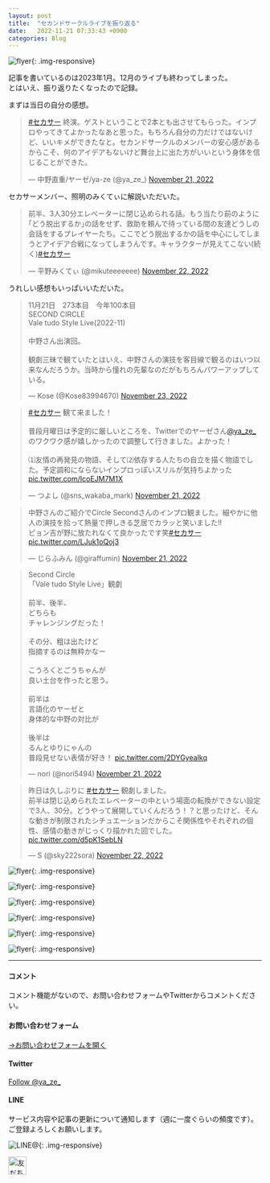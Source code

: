 ```yaml
---
layout: post
title:  "セカンドサークルライブを振り返る"
date:   2022-11-21 07:33:43 +0900
categories: Blog
---
```


![flyer]({{site.baseurl}}/img/20221121_01.jpg){: .img-responsive}

記事を書いているのは2023年1月。12月のライブも終わってしまった。  
とはいえ、振り返りたくなったので記録。

まずは当日の自分の感想。

<blockquote class="twitter-tweet"><p lang="ja" dir="ltr"><a href="https://twitter.com/hashtag/%E3%82%BB%E3%82%AB%E3%82%B5%E3%83%BC?src=hash&amp;ref_src=twsrc%5Etfw">#セカサー</a> 終演。ゲストということで2本とも出させてもらった。インプロやってきてよかったなあと思った。もちろん自分の力だけではないけど、いいキメができたなと。セカンドサークルのメンバーの安心感があるからこそ、何のアイデアもないけど舞台上に出た方がいいという身体を信じることができた。</p>&mdash; 中野直重/ヤーゼ/ya-ze (@ya_ze_) <a href="https://twitter.com/ya_ze_/status/1594695102441869317?ref_src=twsrc%5Etfw">November 21, 2022</a></blockquote> <script async src="https://platform.twitter.com/widgets.js" charset="utf-8"></script>


セカサーメンバー、照明のみくてぃに解説いただいた。



<blockquote class="twitter-tweet"><p lang="ja" dir="ltr">前半、3人30分エレベーターに閉じ込められる話。もう当たり前のように｢どう脱出するか｣の話をせず、救助を頼んで待っている間の友達どうしの会話をするプレイヤーたち。ここでどう脱出するかの話を中心にしてしまうとアイデア合戦になってしまうんです。キャラクターが見えてこない(続く)<a href="https://twitter.com/hashtag/%E3%82%BB%E3%82%AB%E3%82%B5%E3%83%BC?src=hash&amp;ref_src=twsrc%5Etfw">#セカサー</a></p>&mdash; 平野みくてぃ (@mikuteeeeeee) <a href="https://twitter.com/mikuteeeeeee/status/1595022684479684610?ref_src=twsrc%5Etfw">November 22, 2022</a></blockquote> <script async src="https://platform.twitter.com/widgets.js" charset="utf-8"></script>

うれしい感想もいっぱいいただいた。

<blockquote class="twitter-tweet"><p lang="ja" dir="ltr">11月21日　273本目　今年100本目<br>SECOND CIRCLE<br>Vale tudo Style Live(2022-11)<br><br>中野さん出演回。<br><br>観劇三昧で観ていたとはいえ、中野さんの演技を客目線で観るのはいつ以来なんだろうか。当時から憧れの先輩なのだがもちろんパワーアップしている。</p>&mdash; Kose (@Kose83994670) <a href="https://twitter.com/Kose83994670/status/1595383349493002240?ref_src=twsrc%5Etfw">November 23, 2022</a></blockquote> <script async src="https://platform.twitter.com/widgets.js" charset="utf-8"></script>


<blockquote class="twitter-tweet"><p lang="ja" dir="ltr"><a href="https://twitter.com/hashtag/%E3%82%BB%E3%82%AB%E3%82%B5%E3%83%BC?src=hash&amp;ref_src=twsrc%5Etfw">#セカサー</a> 観て来ました！<br><br>普段月曜日は予定的に厳しいところを、Twitterでのヤーゼさん<a href="https://twitter.com/ya_ze_?ref_src=twsrc%5Etfw">@ya_ze_</a> のワクワク感が嬉しかったので調整して行きました。よかった！<br><br>⑴友情の再発見の物語、そして⑵依存する人たちの自立を描く物語でした。予定調和にならないインプロっぽいスリルが気持ちよかった <a href="https://t.co/IcoEJM7M1X">pic.twitter.com/IcoEJM7M1X</a></p>&mdash; つよし (@sns_wakaba_mark) <a href="https://twitter.com/sns_wakaba_mark/status/1594682874091163648?ref_src=twsrc%5Etfw">November 21, 2022</a></blockquote> <script async src="https://platform.twitter.com/widgets.js" charset="utf-8"></script>


<blockquote class="twitter-tweet"><p lang="ja" dir="ltr">中野さんのご紹介でCircle Secondさんのインプロ観ました。細やかに他人の演技を拾って熱量で押しきる芝居でカラッと笑いました‼️<br>ピョン吉が野に放たれなくて良かったです笑<a href="https://twitter.com/hashtag/%E3%82%BB%E3%82%AB%E3%82%B5%E3%83%BC?src=hash&amp;ref_src=twsrc%5Etfw">#セカサー</a> <a href="https://t.co/LJuk1oQoj3">pic.twitter.com/LJuk1oQoj3</a></p>&mdash; じらふみん (@giraffumin) <a href="https://twitter.com/giraffumin/status/1594701522604265472?ref_src=twsrc%5Etfw">November 21, 2022</a></blockquote> <script async src="https://platform.twitter.com/widgets.js" charset="utf-8"></script>

<blockquote class="twitter-tweet"><p lang="ja" dir="ltr">Second Circle<br>「Vale tudo Style Live」観劇<br><br>前半、後半、<br>どちらも<br>チャレンジングだった！<br><br>その分、粗は出たけど<br>指摘するのは無粋かなー<br><br>こうろくとごうちゃんが<br>良い土台を作ったと思う。<br><br>前半は<br>言語化のヤーゼと<br>身体的な中野の対比が<br><br>後半は<br>るんとゆりにゃんの<br>普段見せない表情が好き！ <a href="https://t.co/2DYGyeaIkq">pic.twitter.com/2DYGyeaIkq</a></p>&mdash; nori (@nori5494) <a href="https://twitter.com/nori5494/status/1594744225266290688?ref_src=twsrc%5Etfw">November 21, 2022</a></blockquote> <script async src="https://platform.twitter.com/widgets.js" charset="utf-8"></script>

<blockquote class="twitter-tweet"><p lang="ja" dir="ltr">昨日は久しぶりに <a href="https://twitter.com/hashtag/%E3%82%BB%E3%82%AB%E3%82%B5%E3%83%BC?src=hash&amp;ref_src=twsrc%5Etfw">#セカサー</a> 観劇しました。<br>前半は閉じ込められたエレベーターの中という場面の転換ができない設定で3人、30分。どうやって展開していくんだろう！？と思ったけど、そんな動きが制限されたシチュエーションだからこそ関係性やそれぞれの個性、感情の動きがじっくり描かれた回でした。 <a href="https://t.co/d5pK1SebLN">pic.twitter.com/d5pK1SebLN</a></p>&mdash; S (@sky222sora) <a href="https://twitter.com/sky222sora/status/1594951163916394496?ref_src=twsrc%5Etfw">November 22, 2022</a></blockquote> <script async src="https://platform.twitter.com/widgets.js" charset="utf-8"></script>



![flyer]({{site.baseurl}}/img/20221121_02.jpg){: .img-responsive}

![flyer]({{site.baseurl}}/img/20221121_03.jpg){: .img-responsive}

![flyer]({{site.baseurl}}/img/20221121_04.jpg){: .img-responsive}

![flyer]({{site.baseurl}}/img/20221121_05.jpg){: .img-responsive}


![flyer]({{site.baseurl}}/img/20221121_07.jpg){: .img-responsive}

![flyer]({{site.baseurl}}/img/20221121_06.jpg){: .img-responsive}


---
#### コメント
コメント機能がないので、お問い合わせフォームやTwitterからコメントください。

#### お問い合わせフォーム
[→お問い合わせフォームを開く]({{site.baseurl}}/docs/contact/)

#### Twitter

<a href="https://twitter.com/ya_ze_?ref_src=twsrc%5Etfw" class="twitter-follow-button" data-show-count="false">Follow @ya_ze_</a><script async src="https://platform.twitter.com/widgets.js" charset="utf-8"></script>


#### LINE

サービス内容や記事の更新について通知します（週に一度ぐらいの頻度です）。
ご登録よろしくお願いします。

![LINE@]({{site.baseurl}}/img/lineat.png){: .img-responsive}

<a href="https://line.me/R/ti/p/%40tqt3140x"><img height="36" border="0" alt="友だち追加" src="https://scdn.line-apps.com/n/line_add_friends/btn/ja.png"></a>

